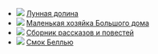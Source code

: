 * ![](/books/prose_classic/Джек%20Лондон/Лунная%20долина.jpg) [Лунная долина](/books/prose_classic/Джек%20Лондон/Лунная%20долина)
* ![](/books/prose_classic/Джек%20Лондон/Маленькая%20хозяйка%20Большого%20дома.jpg) [Маленькая хозяйка Большого дома](/books/prose_classic/Джек%20Лондон/Маленькая%20хозяйка%20Большого%20дома)
* ![](/books/prose_classic/Джек%20Лондон/Сборник%20рассказов%20и%20повестей.jpg) [Сборник рассказов и повестей](/books/prose_classic/Джек%20Лондон/Сборник%20рассказов%20и%20повестей)
* ![](/books/prose_classic/Джек%20Лондон/Смок%20Беллью.jpg) [Смок Беллью](/books/prose_classic/Джек%20Лондон/Смок%20Беллью)